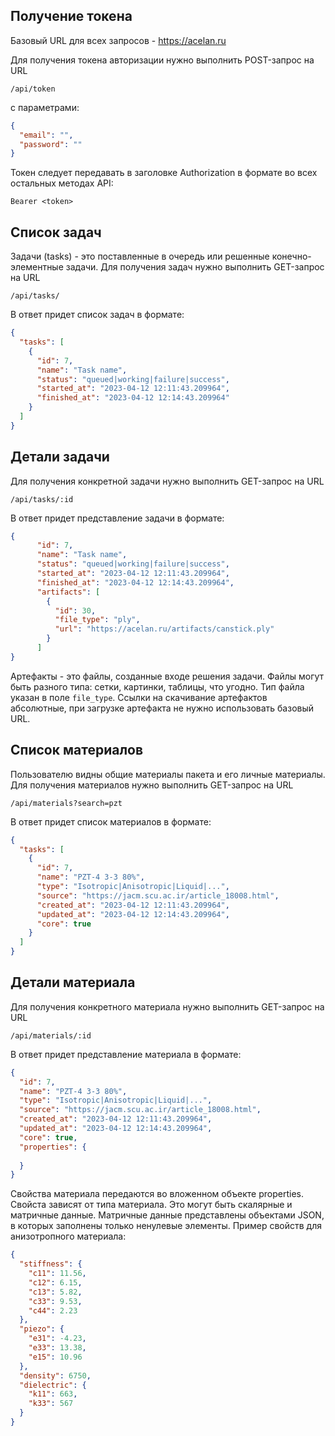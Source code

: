 ## Получение токена

Базовый URL для всех запросов - https://acelan.ru

Для получения токена авторизации нужно выполнить
POST-запрос на URL 
```
/api/token
```
c параметрами:
```json
{
  "email": "",
  "password": ""
}
```

Токен следует передавать в заголовке Authorization в формате во всех остальных методах API:
```
Bearer <token>
```

## Список задач

Задачи (tasks) - это поставленные в очередь или решенные конечно-элементные задачи.
Для получения задач нужно выполнить GET-запрос на URL
```
/api/tasks/
```
В ответ придет список задач в формате:
```json
{
  "tasks": [
    {
      "id": 7,
      "name": "Task name",
      "status": "queued|working|failure|success",
      "started_at": "2023-04-12 12:11:43.209964",
      "finished_at": "2023-04-12 12:14:43.209964"
    }
  ]
}
```

## Детали задачи

Для получения конкретной задачи нужно выполнить GET-запрос на URL
```
/api/tasks/:id
```
В ответ придет представление задачи в формате:
```json
{
      "id": 7,
      "name": "Task name",
      "status": "queued|working|failure|success",
      "started_at": "2023-04-12 12:11:43.209964",
      "finished_at": "2023-04-12 12:14:43.209964",
      "artifacts": [
        {
          "id": 30,
          "file_type": "ply",
          "url": "https://acelan.ru/artifacts/canstick.ply"
        }
      ]
}
```
Артефакты - это файлы, созданные входе решения задачи. Файлы могут быть разного типа: 
сетки, картинки, таблицы, что угодно.
Тип файла указан в поле `file_type`. Ссылки на скачивание артефактов абсолютные, при загрузке
артефакта не нужно использовать базовый URL.

## Список материалов

Пользователю видны общие материалы пакета и его личные материалы.
Для получения материалов нужно выполнить GET-запрос на URL
```
/api/materials?search=pzt
```
В ответ придет список материалов в формате:
```json
{
  "tasks": [
    {
      "id": 7,
      "name": "PZT-4 3-3 80%",
      "type": "Isotropic|Anisotropic|Liquid|...",
      "source": "https://jacm.scu.ac.ir/article_18008.html",
      "created_at": "2023-04-12 12:11:43.209964",
      "updated_at": "2023-04-12 12:14:43.209964",
      "core": true
    }
  ]
}
```

## Детали материала

Для получения конкретного материала нужно выполнить GET-запрос на URL
```
/api/materials/:id
```
В ответ придет представление материала в формате:
```json
{
  "id": 7,
  "name": "PZT-4 3-3 80%",
  "type": "Isotropic|Anisotropic|Liquid|...",
  "source": "https://jacm.scu.ac.ir/article_18008.html",
  "created_at": "2023-04-12 12:11:43.209964",
  "updated_at": "2023-04-12 12:14:43.209964",
  "core": true,
  "properties": {
    
  }
}
```
Свойства материала передаются во вложенном объекте properties. Свойста зависят от типа материала.
Это могут быть скалярные и матричные данные. Матричные данные представлены объектами JSON, в которых
заполнены только ненулевые элементы. Пример свойств для анизотропного материала:
```json
{
  "stiffness": {
    "c11": 11.56,
    "c12": 6.15,
    "c13": 5.82,
    "c33": 9.53,
    "c44": 2.23
  },
  "piezo": {
    "e31": -4.23,
    "e33": 13.38,
    "e15": 10.96
  },
  "density": 6750,
  "dielectric": {
    "k11": 663,
    "k33": 567
  }
}
```
